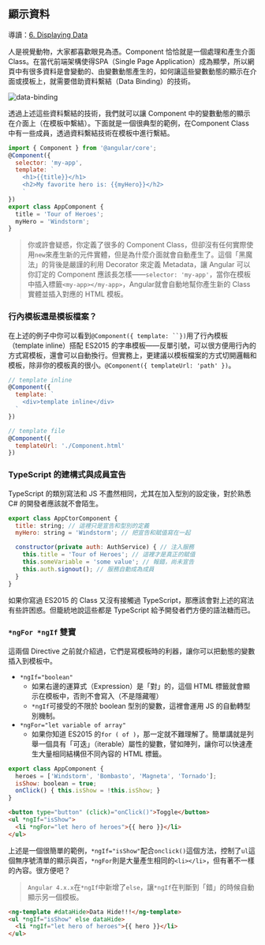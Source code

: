 ## 顯示資料
導讀：[6. Displaying Data](https://angular.io/docs/ts/latest/guide/displaying-data.html)

人是視覺動物，大家都喜歡眼見為憑。Component 恰恰就是一個處理和產生介面 Class。在當代前端架構使得SPA（Single Page Application）成為顯學，所以網頁中有很多資料是會變動的、由變數動態產生的，如何讓這些變數動態的顯示在介面或摸板上，就需要借助資料繫結（Data Binding）的技術。


![data-binding](https://angular.io/generated/images/guide/architecture/databinding.png)


透過上述這些資料繫結的技術，我們就可以讓 Component 中的變數動態的顯示在介面上（在模板中繫結）。下面就是一個很典型的範例，在Component Class 中有一些成員，透過資料繫結技術在模板中進行繫結。
```javascript
import { Component } from '@angular/core';
@Component({
  selector: 'my-app',
  template: `
    <h1>{{title}}</h1>
    <h2>My favorite hero is: {{myHero}}</h2>
    `
})
export class AppComponent {
  title = 'Tour of Heroes';
  myHero = 'Windstorm';
}
```

> 你或許會疑惑，你定義了很多的 Component Class，但卻沒有任何實際使用```new```來產生新的元件實體，但是為什麼介面就會自動產生了。這個「黑魔法」的背後是嚴謹的利用 Decorator 來定義 Metadata，讓 Angular 可以你訂定的 Component 應該長怎樣——```selector: 'my-app'```，當你在模板中插入標籤```<my-app></my-app>```，Angular就會自動地幫你產生新的 Class 實體並插入對應的 HTML 模板。


### 行內模板還是模板檔案？
在上述的例子中你可以看到```@Component({ template: ``})```用了行內模板（template inline）搭配 ES2015 的字串模板——反單引號，可以很方便用行內的方式寫模板，還會可以自動換行。但實務上，更建議以模板檔案的方式切開邏輯和模板，除非你的模板真的很小。```@Component({ templateUrl: 'path' })```。

```javascript
// template inline
@Component({
  template: `
    <div>template inline</div>
  `
})

// template file
@Component({
  templateUrl: './Component.html'
})
```


### TypeScript 的建構式與成員宣告
TypeScript 的類別寫法和 JS 不盡然相同，尤其在加入型別的設定後，對於熟悉 C# 的開發者應該就不會陌生。
```javascript
export class AppCtorComponent {
  title: string; // 這裡只是宣告和型別的定義
  myHero: string = 'Windstorm'; // 把宣告和賦值寫在一起

  constructor(private auth: AuthService) { // 注入服務
    this.title = 'Tour of Heroes'; // 這裡才是真正的賦值
    this.someVariable = 'some value'; // 報錯，尚未宣告
    this.auth.signout(); // 服務自動成為成員
  }
}
```
如果你寫過 ES2015 的 Class 又沒有接觸過 TypeScript，那應該會對上述的寫法有些許困惑。但籠統地說這些都是 TypeScript 給予開發者們方便的語法糖而已。


### ```*ngFor *ngIf``` 雙寶
這兩個 Directive 之前就介紹過，它們是寫模板時的利器，讓你可以把動態的變數插入到模板中。
- ```*ngIf="boolean"```
  - 如果右邊的運算式（Expression）是「對」的，這個 HTML 標籤就會顯示在模板中，否則不會寫入（不是隱藏喔）
  - ```*ngIf```可接受的不限於 boolean 型別的變數，這裡會運用 JS 的自動轉型別機制。
- ```*ngFor="let variable of array"```
  - 如果你知道 ES2015 的```for ( of )```，那一定就不難理解了。簡單講就是列舉一個具有「可迭」（iterable）屬性的變數，譬如陣列，讓你可以快速產生大量相同結構但不同內容的 HTML 標籤。

```javascript
export class AppComponent {
  heroes = ['Windstorm', 'Bombasto', 'Magneta', 'Tornado'];
  isShow: boolean = true;
  onClick() { this.isShow = !this.isShow; }
}
```
```html
<button type="button" (click)="onClick()">Toggle</button>
<ul *ngIf="isShow">
  <li *ngFor="let hero of heroes">{{ hero }}</li>
</ul>
```

上述是一個很簡單的範例，```*ngIf="isShow"```配合```onclick()```這個方法，控制了```ul```這個無序號清單的顯示與否，```*ngFor```則是大量產生相同的```<li></li>```，但有著不一樣的內容。很方便吧？

> ```Angular 4.x.x```在```*ngIf```中新增了```else```，讓```*ngIf```在判斷到「錯」的時候自動顯示另一個模板。

```html
<ng-template #dataHide>Data Hide!!!</ng-template>
<ul *ngIf="isShow" else dataHide>
  <li *ngIf="let hero of heroes">{{ hero }}</li>
</ul>
```
